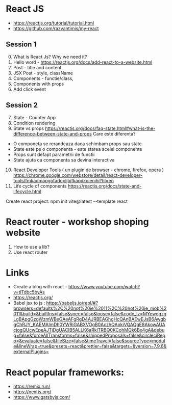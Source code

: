 # React JS
 - https://reactjs.org/tutorial/tutorial.html
 - https://github.com/razvantimis/my-react

## Session 1
0. What is React Js? Why we need it?
1. Hello word - https://reactjs.org/docs/add-react-to-a-website.html
2. Post - title and content
3. JSX Post - style, className
4. Components - functie/class, 
5. Components with props
6. Add click event 
## Session 2
7. State -  Counter App
8. Condition rendering
9. State vs props https://reactjs.org/docs/faq-state.html#what-is-the-difference-between-state-and-props
Care este diferenta?
- O componeta se rerandeaza daca schimbam props sau state
- State este pe o componenta - este starea acelei componente
- Props sunt defapt parametrii de functii 
- State ajuta ca componenta sa devina interactiva

10. React Developer Tools ( un plugin de browser - chrome, firefox, opera )
https://chrome.google.com/webstore/detail/react-developer-tools/fmkadmapgofadopljbjfkapdkoienihi?hl=en
11. Life cycle of components https://reactjs.org/docs/state-and-lifecycle.html

Create react project: npm init vite@latest --template react

# React router - workshop shoping website

1. How to use a lib?
2. Use react router


# Links
- Create a blog with react - https://www.youtube.com/watch?v=tlTdbc5byAs
- https://reactjs.org/
- Babel jsx to js : https://babeljs.io/repl/#?browsers=defaults%2C%20not%20ie%2011%2C%20not%20ie_mob%2011&build=&builtIns=false&spec=false&loose=false&code_lz=MYewdgzgLgBApgGzgWzmWBeGAeAFgRgD4AJRBEAGhgHcQAnBAEwEJsB6AwgbgChRJY_KAEMAlmDh0YWRiGABXVOgB0AczhQAokiVQAQgE8AkowAUAcjogQUcwEpeAJTjDgUACIB5ALLK6aRklTRBQ0KCohMQk6Bx4gA&debug=false&forceAllTransforms=false&shippedProposals=false&circleciRepo=&evaluate=false&fileSize=false&timeTravel=false&sourceType=module&lineWrap=true&presets=react&prettier=false&targets=&version=7.9.6&externalPlugins=


# React popular frameworks: 
- https://remix.run/
- https://nextjs.org/
- https://www.gatsbyjs.com/
